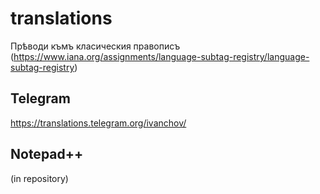 # translations
Прѣводи къмъ класическия правописъ (https://www.iana.org/assignments/language-subtag-registry/language-subtag-registry)

## Telegram

https://translations.telegram.org/ivanchov/

## Notepad++

(in repository)
